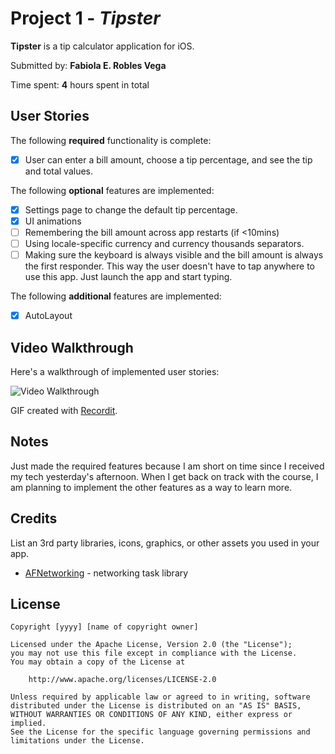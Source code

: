 # Project 1 - *Tipster*

**Tipster** is a tip calculator application for iOS.

Submitted by: **Fabiola E. Robles Vega**

Time spent: **4** hours spent in total

## User Stories

The following **required** functionality is complete:

* [x] User can enter a bill amount, choose a tip percentage, and see the tip and total values.

The following **optional** features are implemented:

* [x] Settings page to change the default tip percentage.
* [x] UI animations
* [ ] Remembering the bill amount across app restarts (if <10mins)
* [ ] Using locale-specific currency and currency thousands separators.
* [ ] Making sure the keyboard is always visible and the bill amount is always the first responder. This way the user doesn't have to tap anywhere to use this app. Just launch the app and start typing.

The following **additional** features are implemented:

- [x] AutoLayout

## Video Walkthrough

Here's a walkthrough of implemented user stories:

<img src='http://g.recordit.co/Lze5rgj4dm.gif' title='Video Walkthrough' width='' alt='Video Walkthrough' />

GIF created with [Recordit](https://recordit.co/).

## Notes

Just made the required features because I am short on time since I received my tech yesterday's afternoon.
When I get back on track with the course, I am planning to implement the other features as a way to learn more.

## Credits

List an 3rd party libraries, icons, graphics, or other assets you used in your app.

- [AFNetworking](https://github.com/AFNetworking/AFNetworking) - networking task library

## License

    Copyright [yyyy] [name of copyright owner]

    Licensed under the Apache License, Version 2.0 (the "License");
    you may not use this file except in compliance with the License.
    You may obtain a copy of the License at

        http://www.apache.org/licenses/LICENSE-2.0

    Unless required by applicable law or agreed to in writing, software
    distributed under the License is distributed on an "AS IS" BASIS,
    WITHOUT WARRANTIES OR CONDITIONS OF ANY KIND, either express or implied.
    See the License for the specific language governing permissions and
    limitations under the License.
